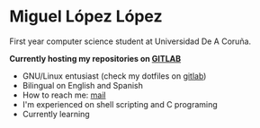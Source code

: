 # Miguel López López

First year computer science student at Universidad De A Coruña.

**Currently hosting my repositories on [GITLAB](https://gitlab.com/migueldeoleiros)**

- GNU/Linux entusiast (check my dotfiles on [gitlab](https://gitlab.com/migueldeoleiros/dotfiles))
- Bilingual on English and Spanish
- How to reach me: [mail](mailto:migueldeoleiros@gmail.com "migueldeoleiros@gmail.com")
- I'm experienced on shell scripting and C programing
- Currently learning 
